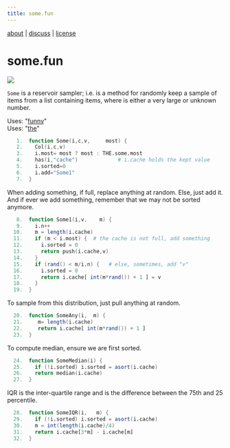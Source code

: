 ```yaml
---
title: some.fun
---
```


 [about](/fun/ABOUT) |   [discuss](http://github.com/timm/fun/issues) | [license](/fun/LICENSE)<br>



# some.fun


<img src="http://yuml.me/diagram/plain;dir:lr/class/[Col|n = 0]^-[Some|most = 256; sorted = 0|Some1(); SomeAny();SomeMedian();SomeIQR();SomeDiff();]">


`Some` is a reservoir sampler; i.e. is a method for  randomly keep
a sample of items from a list containing items, where is either a
very large or unknown number.

Uses:  "[funny](funny)"<br>
Uses:  "[the](the)"<br>

```awk
   1.  function Some(i,c,v,     most) {
   2.    Col(i,c,v)
   3.    i.most= most ? most : THE.some.most 
   4.    has(i,"cache")             # i.cache holds the kept value
   5.    i.sorted=0
   6.    i.add="Some1"
   7.  }
```

When adding something, if full, replace anything at random.
Else, just add it. And if ever we add something, remember
that we may not be sorted anymore.

```awk
   8.  function Some1(i,v,    m) {
   9.    i.n++
  10.    m = length(i.cache)
  11.    if (m < i.most) {  # the cache is not full, add something
  12.      i.sorted = 0
  13.      return push(i.cache,v)
  14.    }
  15.    if (rand() < m/i.n) {   # else, sometimes, add "v"
  16.      i.sorted = 0
  17.      return i.cache[ int(m*rand()) + 1 ] = v
  18.    }
  19.  }
```

To sample from this distribution, just pull anything at random.

```awk
  20.  function SomeAny(i,  m) {
  21.     m= length(i.cache)
  22.     return i.cache[ int(m*rand()) + 1 ]
  23.  }
```

To compute median, ensure we are first sorted.

```awk
  24.  function SomeMedian(i) {
  25.    if (!i.sorted) i.sorted = asort(i.cache)
  26.    return median(i.cache)
  27.  }
```

IQR is the inter-quartile range and is the difference between the
75th and 25 percentile.

```awk
  28.  function SomeIQR(i,   m) {
  29.    if (!i.sorted) i.sorted = asort(i.cache)
  30.    m = int(length(i.cache)/4)
  31.    return i.cache[3*m] - i.cache[m]
  32.  }   
```


